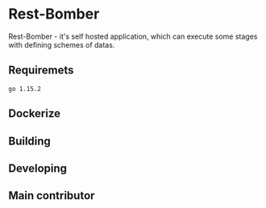 # Rest-Bomber

Rest-Bomber - it's self hosted application, which can execute some stages with defining schemes of datas.

## Requiremets

`go 1.15.2`

## Dockerize

## Building

## Developing

## Main contributor
